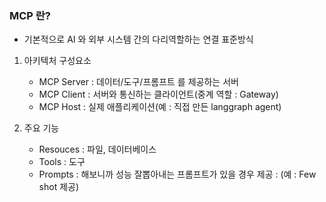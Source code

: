 ### MCP 란?

- 기본적으로 AI 와 외부 시스템 간의 다리역할하는 연결 표준방식

1. 아키텍처 구성요소
   - MCP Server : 데이터/도구/프롬프트 를 제공하는 서버
   - MCP Client : 서버와 통신하는 클라이언트(중계 역할 : Gateway)
   - MCP Host : 실제 애플리케이션(예 : 직접 만든 langgraph agent)

2. 주요 기능
   - Resouces : 파일, 데이터베이스
   - Tools : 도구
   - Prompts : 해보니까 성능 잘뽑아내는 프롬프트가 있을 경우 제공 : 
   (예 : Few shot 제공)